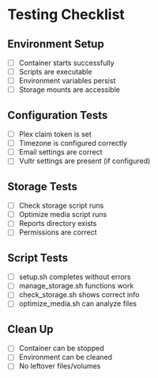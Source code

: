 # Testing Checklist

## Environment Setup
- [ ] Container starts successfully
- [ ] Scripts are executable
- [ ] Environment variables persist
- [ ] Storage mounts are accessible

## Configuration Tests
- [ ] Plex claim token is set
- [ ] Timezone is configured correctly
- [ ] Email settings are correct
- [ ] Vultr settings are present (if configured)

## Storage Tests
- [ ] Check storage script runs
- [ ] Optimize media script runs
- [ ] Reports directory exists
- [ ] Permissions are correct

## Script Tests
- [ ] setup.sh completes without errors
- [ ] manage_storage.sh functions work
- [ ] check_storage.sh shows correct info
- [ ] optimize_media.sh can analyze files

## Clean Up
- [ ] Container can be stopped
- [ ] Environment can be cleaned
- [ ] No leftover files/volumes 